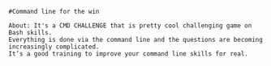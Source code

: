	#Command line for the win

	About: It's a CMD CHALLENGE that is pretty cool challenging game on Bash skills. 
	Everything is done via the command line and the questions are becoming increasingly complicated.
	It’s a good training to improve your command line skills for real.
